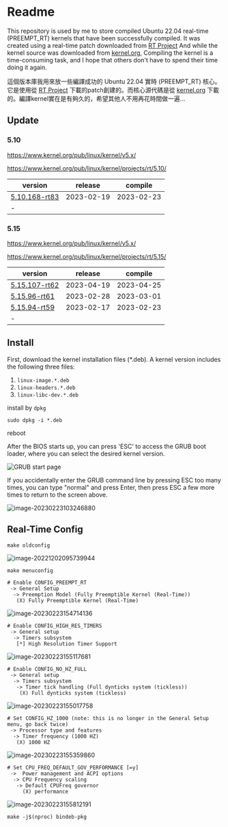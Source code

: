 # Readme

This repository is used by me to store compiled Ubuntu 22.04 real-time (PREEMPT_RT) kernels that have been successfully compiled. It was created using a real-time patch downloaded from [RT Project](https://www.kernel.org/pub/linux/kernel/projects/rt/) And while the kernel source was downloaded from [kernel.org](https://www.kernel.org/pub/linux/kernel), Compiling the kernel is a time-consuming task, and I hope that others don't have to spend their time doing it again.



這個版本庫我用來放一些編譯成功的 Ubuntu 22.04 實時 (PREEMPT_RT) 核心。它是使用從 [RT Project](https://www.kernel.org/pub/linux/kernel/projects/rt/) 下載的patch創建的。而核心源代碼是從 [kernel.org](https://www.kernel.org/pub/linux/kernel) 下載的。編譯kernel實在是有夠久的，希望其他人不用再花時間做一遍...



## Update

### 5.10

https://www.kernel.org/pub/linux/kernel/v5.x/

https://www.kernel.org/pub/linux/kernel/projects/rt/5.10/

| version                                                      | release    | compile    |
| ------------------------------------------------------------ | ---------- | ---------- |
| [5.10.168-rt83](https://github.com/HowardWhile/Ubunutu22.04-RT-Kernel/releases/tag/5.10.168-rt83) | 2023-02-19 | 2023-02-23 |
| -                                                            |            |            |



### 5.15

https://www.kernel.org/pub/linux/kernel/v5.x/

https://www.kernel.org/pub/linux/kernel/projects/rt/5.15/

| version                                                      | release    | compile    |
| ------------------------------------------------------------ | ---------- | ---------- |
| [5.15.107-rt62](https://github.com/HowardWhile/Ubunutu22.04-RT-Kernel/releases/tag/5.15.107-rt62) | 2023-04-19 | 2023-04-25 |
| [5.15.96-rt61](https://github.com/HowardWhile/Ubunutu22.04-RT-Kernel/releases/tag/5.15.96-rt61) | 2023-02-28 | 2023-03-01 |
| [5.15.94-rt59](https://github.com/HowardWhile/Ubunutu22.04-RT-Kernel/releases/tag/5.15.94-rt59) | 2023-02-17 | 2023-02-23 |
| -                                                            |            |            |





## Install

First, download the kernel installation files (*.deb). A kernel version includes the following three files:

1. `linux-image.*.deb`
2. `linux-headers.*.deb`
3. `linux-libc-dev.*.deb`

install by `dpkg`

```shell
sudo dpkg -i *.deb
```

reboot

After the BIOS starts up, you can press 'ESC' to access the GRUB boot loader, where you can select the desired kernel version.

![GRUB start page](pic/readme/sSCzp.png)

If you accidentally enter the GRUB command line by pressing ESC too many times, you can type "normal" and press Enter, then press ESC a few more times to return to the screen above.

![image-20230223103246880](pic/readme/image-20230223103246880.png)





## Real-Time Config

```she
make oldconfig
```

![image-20221202095739944](pic/readme/image-20221202095739944-1677116198824-1.png)



```shell
make menuconfig
```

```shell
# Enable CONFIG_PREEMPT_RT
 -> General Setup
  -> Preemption Model (Fully Preemptible Kernel (Real-Time))
   (X) Fully Preemptible Kernel (Real-Time)
```

![image-20230223154714136](pic/readme/image-20230223154714136.png)



```shell
# Enable CONFIG_HIGH_RES_TIMERS
 -> General setup
  -> Timers subsystem
   [*] High Resolution Timer Support
```

![image-20230223155117681](pic/readme/image-20230223155117681.png)



```shell
# Enable CONFIG_NO_HZ_FULL
 -> General setup
  -> Timers subsystem
   -> Timer tick handling (Full dynticks system (tickless))
    (X) Full dynticks system (tickless)
```

![image-20230223155017758](pic/readme/image-20230223155017758.png)



```shell
# Set CONFIG_HZ_1000 (note: this is no longer in the General Setup menu, go back twice)
 -> Processor type and features
  -> Timer frequency (1000 HZ)
   (X) 1000 HZ
```

![image-20230223155359860](pic/readme/image-20230223155359860.png)



```shell
# Set CPU_FREQ_DEFAULT_GOV_PERFORMANCE [=y]
 ->  Power management and ACPI options
  -> CPU Frequency scaling
   -> Default CPUFreq governor
     (X) performance
```

![image-20230223155812191](pic/readme/image-20230223155812191.png)



```shell
make -j$(nproc) bindeb-pkg
```
